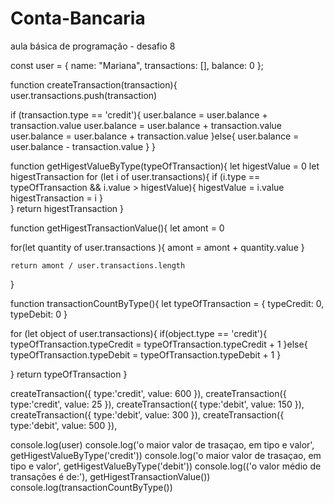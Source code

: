 # Conta-Bancaria
aula básica de programação - desafio 8


const user = {
  name: "Mariana",
  transactions: [],
  balance: 0
};



function createTransaction(transaction){ 
   user.transactions.push(transaction)
 
   if (transaction.type == 'credit'){
     user.balance =  user.balance + transaction.value
     user.balance =  user.balance + transaction.value
     user.balance =  user.balance + transaction.value
  }else{
    user.balance = user.balance - transaction.value
  }
}

function getHigestValueByType(typeOfTransaction){
  let higestValue = 0
  let higestTransaction
  for (let i of user.transactions){
    if (i.type == typeOfTransaction && i.value > higestValue){
    higestValue = i.value
    higestTransaction = i
    }    
  }
  return higestTransaction
}

function getHigestTransactionValue(){
let amont = 0

  for(let quantity of user.transactions ){
      amont = amont + quantity.value
    }

    return amont / user.transactions.length
}

function transactionCountByType(){
  let typeOfTransaction = {
    typeCredit: 0,
    typeDebit: 0
  } 
   
  for (let object of user.transactions){
    if(object.type ==  'credit'){
     typeOfTransaction.typeCredit = typeOfTransaction.typeCredit + 1
    }else{
      typeOfTransaction.typeDebit = typeOfTransaction.typeDebit + 1
    }
  
  } 
  return typeOfTransaction
}

createTransaction({
  type:'credit',
  value: 600
}),
createTransaction({
  type:'credit',
  value: 25
}),
createTransaction({
  type:'debit',
  value: 150
}),
createTransaction({
  type:'debit',
  value: 300
}),
createTransaction({
  type:'debit',
  value: 500
}),


console.log(user)
console.log('o maior valor de trasaçao, em tipo e valor', getHigestValueByType('credit'))
console.log('o maior valor de trasaçao, em tipo e valor', getHigestValueByType('debit'))
console.log(('o valor médio de transações é de:'), getHigestTransactionValue())
console.log(transactionCountByType())
